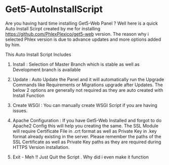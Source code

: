 # Get5-AutoInstallScript

Are you having hard time installing Get5-Web Panel ? Well here is a quick Auto Install Scirpt created by me for installing https://github.com/PhlexPlexico/get5-web version. The reason why i selected Phlex version is due to advance updates and more options added by him. 

This Auto Install Script Includes 
1) Install : Selection of Master Branch which is stable as well as Development branch is available 
2) Update : Auto Update the Panel and it will automatically run the Upgrade Commands like Requirements or Migrations upgrade after Updates. 
The below 2 options are generally not required as they are auto created with Install Function
3) Create WSGI : You can manually create WSGI Script if you are having issues.
4) Apache Configuration : If you have Get5-Web Installed and forgot to do Apache2 Config this will help you creating the same. 
The SSL Module will require Certificate File in .crt format as well as Private Key in .key format already existing in the server. Please remember the paths of the SSL Certificate as well as Private Key paths as they are required during HTTPS Version installation. 

5) Exit - Meh !! Just Quit the Script . Why did i even make it function 
